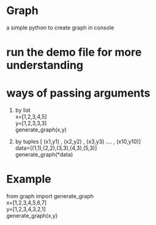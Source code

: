 # Graph
a simple python to create graph in console

# run the demo file for more understanding

# ways of passing arguments    
1. by list    
x=[1,2,3,4,5]    
y=[1,2,3,3,3]    
generate_graph(x,y)	


2. by tuples  [ (x1,y1) , (x2,y2) , (x3,y3) .... , (x10,y10)]    
data=[(1,1),(2,2),(3,3),(4,3),(5,3)]    
generate_graph(*data)                                                                           


# Example
from graph import generate_graph    
x=[1,2,3,4,5,6,7]    
y=[1,2,3,4,3,2,1]    
generate_graph(x,y)    


 
